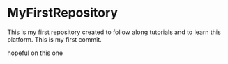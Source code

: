 # MyFirstRepository
This is my first repository created to follow along tutorials and to learn this platform.
This is my first commit.


hopeful on this one
